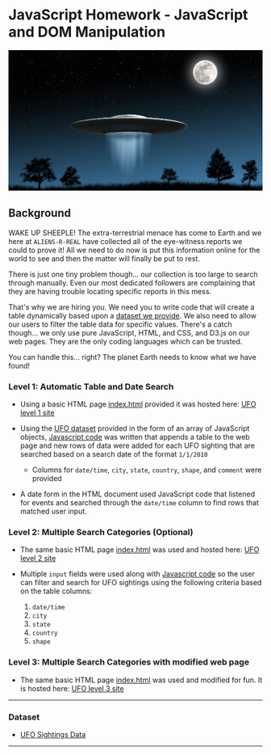 # JavaScript Homework - JavaScript and DOM Manipulation

![ufo at night](UFO-level-3/static/images/earth_with_ufo_resized.jpg)
## Background

WAKE UP SHEEPLE! The extra-terrestrial menace has come to Earth and we here at `ALIENS-R-REAL` have collected all of the eye-witness reports we could to prove it! All we need to do now is put this information online for the world to see and then the matter will finally be put to rest.

There is just one tiny problem though... our collection is too large to search through manually. Even our most dedicated followers are complaining that they are having trouble locating specific reports in this mess.

That's why we are hiring you. We need you to write code that will create a table dynamically based upon a [dataset we provide](UFO-level-1/static/js/data.js). We also need to allow our users to filter the table data for specific values. There's a catch though... we only use pure JavaScript, HTML, and CSS, and D3.js on our web pages. They are the only coding languages which can be trusted.

You can handle this... right? The planet Earth needs to know what we have found!



### Level 1: Automatic Table and Date Search 

* Using a basic HTML page [index.html](UFO-level-1/index.html) provided it was hosted here: [UFO level 1 site](https://kipmadden.github.io/javascript-challenge/UFO-level-1/index.html) 

* Using the [UFO dataset](UFO-level-1/static/js/data.js) provided in the form of an array of JavaScript objects, [Javascript code](UFO-level-1/static/js/app.js) was written that appends a table to the web page and new rows of data were added for each UFO sighting that are searched based on a search date of the format `1/1/2010`

  * Columns for `date/time`, `city`, `state`, `country`, `shape`, and `comment` were provided

* A date form in the HTML document used JavaScript code that listened for events and searched through the `date/time` column to find rows that matched user input.

### Level 2: Multiple Search Categories (Optional)

* The same basic HTML page [index.html](UFO-level-2/index.html) was used and hosted here: [UFO level 2 site](https://kipmadden.github.io/javascript-challenge/UFO-level-2/index.html) 

* Multiple `input` fields were used along with [Javascript code](UFO-level-2/static/js/app.js) so the user can filter and search for UFO sightings using the following criteria based on the table columns:

  1. `date/time`
  2. `city`
  3. `state`
  4. `country`
  5. `shape`

### Level 3: Multiple Search Categories with modified web page

* The same basic HTML page [index.html](UFO-level-3/index.html) was used and modified for fun. It is hosted here: [UFO level 3 site](https://kipmadden.github.io/javascript-challenge/UFO-level-3/index.html) 


- - -

### Dataset

* [UFO Sightings Data](static/js/data.js)

- - -

